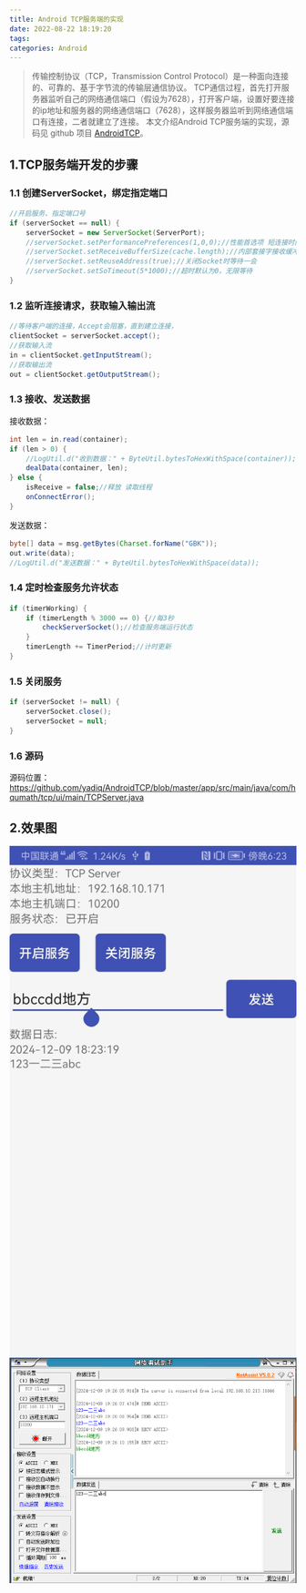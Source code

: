 ```yaml
---
title: Android TCP服务端的实现
date: 2022-08-22 18:19:20
tags: 
categories: Android
---
```


> 传输控制协议（TCP，Transmission Control Protocol）是一种面向连接的、可靠的、基于字节流的传输层通信协议。
TCP通信过程，首先打开服务器监听自己的网络通信端口（假设为7628），打开客户端，设置好要连接的ip地址和服务器的网络通信端口（7628），这样服务器监听到网络通信端口有连接，二者就建立了连接。
本文介绍Android TCP服务端的实现，源码见 github 项目 [AndroidTCP](https://github.com/yadiq/AndroidTCP)。

## 1.TCP服务端开发的步骤

### 1.1 创建ServerSocket，绑定指定端口
```java
//开启服务、指定端口号
if (serverSocket == null) {
	serverSocket = new ServerSocket(ServerPort);
	//serverSocket.setPerformancePreferences(1,0,0);//性能首选项 短连接时间、低延迟和高带宽
	//serverSocket.setReceiveBufferSize(cache.length);//内部套接字接收缓冲区的大小，又用于设置通告给远程对等方的 TCP 接收窗口的大小
	//serverSocket.setReuseAddress(true);//关闭Socket时等待一会
	//serverSocket.setSoTimeout(5*1000);//超时默认为0，无限等待
}
```

### 1.2 监听连接请求，获取输入输出流
```java
//等待客户端的连接，Accept会阻塞，直到建立连接，
clientSocket = serverSocket.accept();
//获取输入流
in = clientSocket.getInputStream();
//获取输出流
out = clientSocket.getOutputStream();
```
### 1.3 接收、发送数据
接收数据：
```java
int len = in.read(container);
if (len > 0) {
	//LogUtil.d("收到数据：" + ByteUtil.bytesToHexWithSpace(container));
	dealData(container, len);
} else {
	isReceive = false;//释放 读取线程
	onConnectError();
}
```
发送数据：
```java
byte[] data = msg.getBytes(Charset.forName("GBK"));
out.write(data);
//LogUtil.d("发送数据：" + ByteUtil.bytesToHexWithSpace(data));

```
### 1.4 定时检查服务允许状态
```java
if (timerWorking) {
    if (timerLength % 3000 == 0) {//每3秒
        checkServerSocket();//检查服务端运行状态
    }
    timerLength += TimerPeriod;//计时更新
}
```
### 1.5 关闭服务
```java
if (serverSocket != null) {
	serverSocket.close();
	serverSocket = null;
}
```

### 1.6 源码
源码位置：
https://github.com/yadiq/AndroidTCP/blob/master/app/src/main/java/com/hqumath/tcp/ui/main/TCPServer.java

## 2.效果图

![Server](https://github.com/yadiq/AndroidTCP/raw/master/img/Server.jpg)![Client](https://github.com/yadiq/AndroidTCP/raw/master/img/Client.png)
